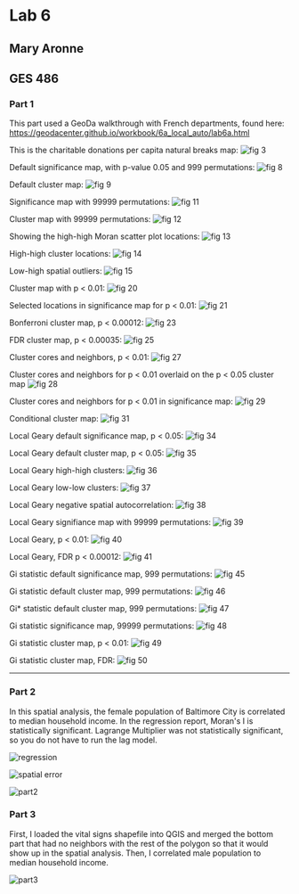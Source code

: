 # Lab 6
## Mary Aronne
## GES 486


### Part 1
This part used a GeoDa walkthrough with French departments, found here: https://geodacenter.github.io/workbook/6a_local_auto/lab6a.html

This is the charitable donations per capita natural breaks map:
![fig 3](https://github.com/maryaro/lab_6/blob/master/fig_3.JPG "fig 3")

Default significance map, with p-value 0.05 and 999 permutations:
![fig 8](https://github.com/maryaro/lab_6/blob/master/fig_8.JPG "fig 8")

Default cluster map:
![fig 9](https://github.com/maryaro/lab_6/blob/master/fig_9.JPG "fig 9")

Significance map with 99999 permutations:
![fig 11](https://github.com/maryaro/lab_6/blob/master/fig_11.JPG "fig 11")

Cluster map with 99999 permutations:
![fig 12](https://github.com/maryaro/lab_6/blob/master/fig_12.JPG "fig 12")

Showing the high-high Moran scatter plot locations:
![fig 13](https://github.com/maryaro/lab_6/blob/master/fig_13.JPG "fig 13")

High-high cluster locations:
![fig 14](https://github.com/maryaro/lab_6/blob/master/fig_14.JPG "fig 14")

Low-high spatial outliers:
![fig 15](https://github.com/maryaro/lab_6/blob/master/fig_15.JPG "fig 15")

Cluster map with p < 0.01:
![fig 20](https://github.com/maryaro/lab_6/blob/master/fig_20.JPG "fig 20")

Selected locations in significance map for p < 0.01:
![fig 21](https://github.com/maryaro/lab_6/blob/master/fig_21.JPG "fig 21")

Bonferroni cluster map, p < 0.00012:
![fig 23](https://github.com/maryaro/lab_6/blob/master/fig_23.JPG "fig 23")

FDR cluster map, p < 0.00035:
![fig 25](https://github.com/maryaro/lab_6/blob/master/fig_25.JPG "fig 25")

Cluster cores and neighbors, p < 0.01:
![fig 27](https://github.com/maryaro/lab_6/blob/master/fig_27.JPG "fig 27")

Cluster cores and neighbors for p < 0.01 overlaid on the p < 0.05 cluster map
![fig 28](https://github.com/maryaro/lab_6/blob/master/fig_28.JPG "fig 28")

Cluster cores and neighbors for p < 0.01 in significance map:
![fig 29](https://github.com/maryaro/lab_6/blob/master/fig_29.JPG "fig 29")

Conditional cluster map:
![fig 31](https://github.com/maryaro/lab_6/blob/master/fig_31.JPG "fig 31")

Local Geary default significance map, p < 0.05:
![fig 34](https://github.com/maryaro/lab_6/blob/master/fig_34.JPG "fig 34")

Local Geary default cluster map, p < 0.05:
![fig 35](https://github.com/maryaro/lab_6/blob/master/fig_35.JPG "fig 35")

Local Geary high-high clusters:
![fig 36](https://github.com/maryaro/lab_6/blob/master/fig_36.JPG "fig 36")

Local Geary low-low clusters:
![fig 37](https://github.com/maryaro/lab_6/blob/master/fig_37.JPG "fig 37")

Local Geary negative spatial autocorrelation:
![fig 38](https://github.com/maryaro/lab_6/blob/master/fig_38.JPG "fig 38")

Local Geary signifiance map with 99999 permutations:
![fig 39](https://github.com/maryaro/lab_6/blob/master/fig_39.JPG "fig 39")

Local Geary, p < 0.01:
![fig 40](https://github.com/maryaro/lab_6/blob/master/fig_40.JPG "fig 40")

Local Geary, FDR p < 0.00012:
![fig 41](https://github.com/maryaro/lab_6/blob/master/fig_41.JPG "fig 41")

Gi statistic default significance map, 999 permutations:
![fig 45](https://github.com/maryaro/lab_6/blob/master/fig_45.JPG "fig 45")

Gi statistic default cluster map, 999 permutations:
![fig 46](https://github.com/maryaro/lab_6/blob/master/fig_46.JPG "fig 46")

Gi* statistic default cluster map, 999 permutations:
![fig 47](https://github.com/maryaro/lab_6/blob/master/fig_47.JPG "fig 47")

Gi statistic significance map, 99999 permutations:
![fig 48](https://github.com/maryaro/lab_6/blob/master/fig_48.JPG "fig 48")

Gi statistic cluster map, p < 0.01:
![fig 49](https://github.com/maryaro/lab_6/blob/master/fig_49.JPG "fig 49")

Gi statistic cluster map, FDR:
![fig 50](https://github.com/maryaro/lab_6/blob/master/fig_50.JPG "fig 50")

-----

### Part 2

In this spatial analysis, the female population of Baltimore City is correlated to median household income. In the regression report, Moran's I is statistically significant. Lagrange Multiplier was not statistically significant, so you do not have to run the lag model.

![regression](https://github.com/maryaro/lab_6/blob/master/part2_regression.PNG "regression")

![spatial error](https://github.com/maryaro/lab_6/blob/master/part2_spatial_error.PNG "spatial error")

![part2](https://github.com/maryaro/lab_6/blob/master/part2.PNG "part 2")

### Part 3

First, I loaded the vital signs shapefile into QGIS and merged the bottom part that had no neighbors with the rest of the polygon so that it would show up in the spatial analysis. Then, I correlated male population to median household income.

![part3](https://github.com/maryaro/lab_6/blob/master/part3.PNG "part 3")
